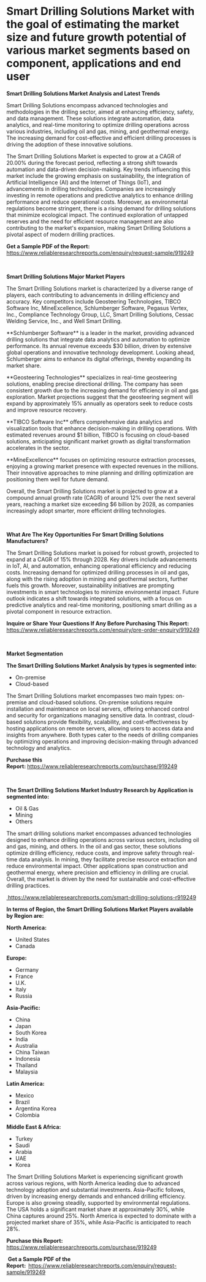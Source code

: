 <p><h1>Smart Drilling Solutions Market with the goal of estimating the market size and future growth potential of various market segments based on component, applications and end user</h1></p><p><strong>Smart Drilling Solutions Market Analysis and Latest Trends</strong></p>
<p><p>Smart Drilling Solutions encompass advanced technologies and methodologies in the drilling sector, aimed at enhancing efficiency, safety, and data management. These solutions integrate automation, data analytics, and real-time monitoring to optimize drilling operations across various industries, including oil and gas, mining, and geothermal energy. The increasing demand for cost-effective and efficient drilling processes is driving the adoption of these innovative solutions.</p><p>The Smart Drilling Solutions Market is expected to grow at a CAGR of 20.00% during the forecast period, reflecting a strong shift towards automation and data-driven decision-making. Key trends influencing this market include the growing emphasis on sustainability, the integration of Artificial Intelligence (AI) and the Internet of Things (IoT), and advancements in drilling technologies. Companies are increasingly investing in remote operations and predictive analytics to enhance drilling performance and reduce operational costs. Moreover, as environmental regulations become stringent, there is a rising demand for drilling solutions that minimize ecological impact. The continued exploration of untapped reserves and the need for efficient resource management are also contributing to the market's expansion, making Smart Drilling Solutions a pivotal aspect of modern drilling practices.</p></p>
<p><strong>Get a Sample PDF of the Report:&nbsp;</strong> <a href="https://www.reliableresearchreports.com/enquiry/request-sample/919249?utm_campaign=3097&utm_medium=2&utm_source=Github&utm_content=ia&utm_term=16042025&utm_id=smart-drilling-solutions">https://www.reliableresearchreports.com/enquiry/request-sample/919249</a></p>
<p>&nbsp;</p>
<p><strong>Smart Drilling Solutions Major Market Players</strong></p>
<p><p>The Smart Drilling Solutions market is characterized by a diverse range of players, each contributing to advancements in drilling efficiency and accuracy. Key competitors include Geosteering Technologies, TIBCO Software Inc, MineExcellence, Schlumberger Software, Pegasus Vertex, Inc., Compliance Technology Group, LLC, Smart Drilling Solutions, Cessac Welding Service, Inc., and Well Smart Drilling.</p><p>**Schlumberger Software** is a leader in the market, providing advanced drilling solutions that integrate data analytics and automation to optimize performance. Its annual revenue exceeds $30 billion, driven by extensive global operations and innovative technology development. Looking ahead, Schlumberger aims to enhance its digital offerings, thereby expanding its market share.</p><p>**Geosteering Technologies** specializes in real-time geosteering solutions, enabling precise directional drilling. The company has seen consistent growth due to the increasing demand for efficiency in oil and gas exploration. Market projections suggest that the geosteering segment will expand by approximately 15% annually as operators seek to reduce costs and improve resource recovery.</p><p>**TIBCO Software Inc** offers comprehensive data analytics and visualization tools that enhance decision-making in drilling operations. With estimated revenues around $1 billion, TIBCO is focusing on cloud-based solutions, anticipating significant market growth as digital transformation accelerates in the sector.</p><p>**MineExcellence** focuses on optimizing resource extraction processes, enjoying a growing market presence with expected revenues in the millions. Their innovative approaches to mine planning and drilling optimization are positioning them well for future demand.</p><p>Overall, the Smart Drilling Solutions market is projected to grow at a compound annual growth rate (CAGR) of around 12% over the next several years, reaching a market size exceeding $6 billion by 2028, as companies increasingly adopt smarter, more efficient drilling technologies.</p></p>
<p>&nbsp;</p>
<p><strong>What Are The Key Opportunities For Smart Drilling Solutions Manufacturers?</strong></p>
<p><p>The Smart Drilling Solutions market is poised for robust growth, projected to expand at a CAGR of 15% through 2028. Key drivers include advancements in IoT, AI, and automation, enhancing operational efficiency and reducing costs. Increasing demand for optimized drilling processes in oil and gas, along with the rising adoption in mining and geothermal sectors, further fuels this growth. Moreover, sustainability initiatives are prompting investments in smart technologies to minimize environmental impact. Future outlook indicates a shift towards integrated solutions, with a focus on predictive analytics and real-time monitoring, positioning smart drilling as a pivotal component in resource extraction.</p></p>
<p><strong>Inquire or Share Your Questions If Any Before Purchasing This Report:</strong> <a href="https://www.reliableresearchreports.com/enquiry/pre-order-enquiry/919249?utm_campaign=3097&utm_medium=2&utm_source=Github&utm_content=ia&utm_term=16042025&utm_id=smart-drilling-solutions">https://www.reliableresearchreports.com/enquiry/pre-order-enquiry/919249</a></p>
<p>&nbsp;</p>
<p><strong>Market Segmentation</strong></p>
<p><strong>The Smart Drilling Solutions Market Analysis by types is segmented into:</strong></p>
<p><ul><li>On-premise</li><li>Cloud-based</li></ul></p>
<p><p>The Smart Drilling Solutions market encompasses two main types: on-premise and cloud-based solutions. On-premise solutions require installation and maintenance on local servers, offering enhanced control and security for organizations managing sensitive data. In contrast, cloud-based solutions provide flexibility, scalability, and cost-effectiveness by hosting applications on remote servers, allowing users to access data and insights from anywhere. Both types cater to the needs of drilling companies by optimizing operations and improving decision-making through advanced technology and analytics.</p></p>
<p><strong>Purchase this Report:&nbsp;</strong><a href="https://www.reliableresearchreports.com/purchase/919249?utm_campaign=3097&utm_medium=2&utm_source=Github&utm_content=ia&utm_term=16042025&utm_id=smart-drilling-solutions">https://www.reliableresearchreports.com/purchase/919249</a></p>
<p>&nbsp;</p>
<p><strong>The Smart Drilling Solutions Market Industry Research by Application is segmented into:</strong></p>
<p><ul><li>Oil & Gas</li><li>Mining</li><li>Others</li></ul></p>
<p><p>The smart drilling solutions market encompasses advanced technologies designed to enhance drilling operations across various sectors, including oil and gas, mining, and others. In the oil and gas sector, these solutions optimize drilling efficiency, reduce costs, and improve safety through real-time data analysis. In mining, they facilitate precise resource extraction and reduce environmental impact. Other applications span construction and geothermal energy, where precision and efficiency in drilling are crucial. Overall, the market is driven by the need for sustainable and cost-effective drilling practices.</p></p>
<p><a href="https://www.reliableresearchreports.com/smart-drilling-solutions-r919249?utm_campaign=3097&utm_medium=2&utm_source=Github&utm_content=ia&utm_term=16042025&utm_id=smart-drilling-solutions">&nbsp;https://www.reliableresearchreports.com/smart-drilling-solutions-r919249</a></p>
<p><strong>In terms of Region, the Smart Drilling Solutions Market Players available by Region are:</strong></p>
<p>
    <p> <strong> North America: </strong>
        <ul>
            <li>United States</li>
            <li>Canada</li>
        </ul>
        </p> 
    <p> <strong> Europe: </strong>
        <ul>
            <li>Germany</li>
            <li>France</li>
            <li>U.K.</li>
            <li>Italy</li>
            <li>Russia</li>
        </ul>
        </p> 
    <p> <strong> Asia-Pacific: </strong>
        <ul>
            <li>China</li>
            <li>Japan</li>
            <li>South Korea</li>
            <li>India</li>
            <li>Australia</li>
            <li>China Taiwan</li>
            <li>Indonesia</li>
            <li>Thailand</li>
            <li>Malaysia</li>
        </ul>
        </p> 
    <p> <strong> Latin America: </strong>
        <ul>
            <li>Mexico</li>
            <li>Brazil</li>
            <li>Argentina Korea</li>
            <li>Colombia</li>
        </ul>
        </p> 
    <p> <strong> Middle East & Africa: </strong>
        <ul>
            <li>Turkey</li>
            <li>Saudi</li>
            <li>Arabia</li>
            <li>UAE</li>
            <li>Korea</li>
        </ul>
    </p>
    </p>
<p><p>The Smart Drilling Solutions Market is experiencing significant growth across various regions, with North America leading due to advanced technology adoption and substantial investments. Asia-Pacific follows, driven by increasing energy demands and enhanced drilling efficiency. Europe is also growing steadily, supported by environmental regulations. The USA holds a significant market share at approximately 30%, while China captures around 25%. North America is expected to dominate with a projected market share of 35%, while Asia-Pacific is anticipated to reach 28%.</p></p>
<p><strong>Purchase this Report: </strong><a href="https://www.reliableresearchreports.com/purchase/919249?utm_campaign=3097&utm_medium=2&utm_source=Github&utm_content=ia&utm_term=16042025&utm_id=smart-drilling-solutions">https://www.reliableresearchreports.com/purchase/919249</a></p>
<p>&nbsp;<strong>Get a Sample PDF of the Report:&nbsp;&nbsp;</strong><a href="https://www.reliableresearchreports.com/enquiry/request-sample/919249?utm_campaign=3097&utm_medium=2&utm_source=Github&utm_content=ia&utm_term=16042025&utm_id=smart-drilling-solutions">https://www.reliableresearchreports.com/enquiry/request-sample/919249</a></p>
<p><strong></strong></p>
<p><p></p><p></p><p></p></p>